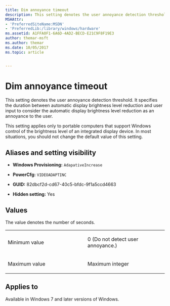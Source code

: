 ```yaml
---
title: Dim annoyance timeout
description: This setting denotes the user annoyance detection threshold. It specifies the duration between automatic display brightness level reduction and user input to consider the automatic display brightness level reduction as an annoyance to the user.
MSHAttr:
- 'PreferredSiteName:MSDN'
- 'PreferredLib:/library/windows/hardware'
ms.assetid: A1FFA0F1-6A6D-4AD2-BECD-E21C9F8F19E3
author: themar-msft
ms.author: themar
ms.date: 10/05/2017
ms.topic: article


---
```


# Dim annoyance timeout


This setting denotes the user annoyance detection threshold. It specifies the duration between automatic display brightness level reduction and user input to consider the automatic display brightness level reduction as an annoyance to the user.

This setting applies only to portable computers that support Windows control of the brightness level of an integrated display device. In most situations, you should not change the default value of this setting.

## <span id="Aliases_and_setting_visibility"></span><span id="aliases_and_setting_visibility"></span><span id="ALIASES_AND_SETTING_VISIBILITY"></span>Aliases and setting visibility


-   **Windows Provisioning:** `AdapativeIncrease     `

-   **PowerCfg:** `VIDEOADAPTINC       `

-   **GUID:** 82dbcf2d-cd67-40c5-bfdc-9f1a5ccd4663

-   **Hidden setting:** Yes

## <span id="Values"></span><span id="values"></span><span id="VALUES"></span>Values


The value denotes the number of seconds.

<table>
<colgroup>
<col width="50%" />
<col width="50%" />
</colgroup>
<tbody>
<tr class="odd">
<td><p>Minimum value</p></td>
<td><p>0 (Do not detect user annoyance.)</p></td>
</tr>
<tr class="even">
<td><p>Maximum value</p></td>
<td><p>Maximum integer</p></td>
</tr>
</tbody>
</table>

 

## <span id="Applies_to"></span><span id="applies_to"></span><span id="APPLIES_TO"></span>Applies to


Available in Windows 7 and later versions of Windows.
